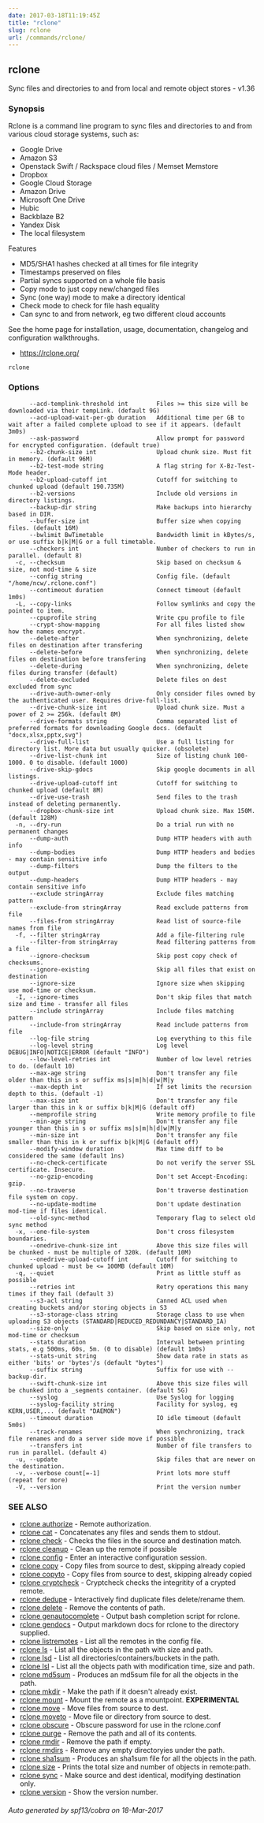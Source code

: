 ```yaml
---
date: 2017-03-18T11:19:45Z
title: "rclone"
slug: rclone
url: /commands/rclone/
---
```

## rclone

Sync files and directories to and from local and remote object stores - v1.36

### Synopsis



Rclone is a command line program to sync files and directories to and
from various cloud storage systems, such as:

  * Google Drive
  * Amazon S3
  * Openstack Swift / Rackspace cloud files / Memset Memstore
  * Dropbox
  * Google Cloud Storage
  * Amazon Drive
  * Microsoft One Drive
  * Hubic
  * Backblaze B2
  * Yandex Disk
  * The local filesystem

Features

  * MD5/SHA1 hashes checked at all times for file integrity
  * Timestamps preserved on files
  * Partial syncs supported on a whole file basis
  * Copy mode to just copy new/changed files
  * Sync (one way) mode to make a directory identical
  * Check mode to check for file hash equality
  * Can sync to and from network, eg two different cloud accounts

See the home page for installation, usage, documentation, changelog
and configuration walkthroughs.

  * https://rclone.org/


```
rclone
```

### Options

```
      --acd-templink-threshold int        Files >= this size will be downloaded via their tempLink. (default 9G)
      --acd-upload-wait-per-gb duration   Additional time per GB to wait after a failed complete upload to see if it appears. (default 3m0s)
      --ask-password                      Allow prompt for password for encrypted configuration. (default true)
      --b2-chunk-size int                 Upload chunk size. Must fit in memory. (default 96M)
      --b2-test-mode string               A flag string for X-Bz-Test-Mode header.
      --b2-upload-cutoff int              Cutoff for switching to chunked upload (default 190.735M)
      --b2-versions                       Include old versions in directory listings.
      --backup-dir string                 Make backups into hierarchy based in DIR.
      --buffer-size int                   Buffer size when copying files. (default 16M)
      --bwlimit BwTimetable               Bandwidth limit in kBytes/s, or use suffix b|k|M|G or a full timetable.
      --checkers int                      Number of checkers to run in parallel. (default 8)
  -c, --checksum                          Skip based on checksum & size, not mod-time & size
      --config string                     Config file. (default "/home/ncw/.rclone.conf")
      --contimeout duration               Connect timeout (default 1m0s)
  -L, --copy-links                        Follow symlinks and copy the pointed to item.
      --cpuprofile string                 Write cpu profile to file
      --crypt-show-mapping                For all files listed show how the names encrypt.
      --delete-after                      When synchronizing, delete files on destination after transfering
      --delete-before                     When synchronizing, delete files on destination before transfering
      --delete-during                     When synchronizing, delete files during transfer (default)
      --delete-excluded                   Delete files on dest excluded from sync
      --drive-auth-owner-only             Only consider files owned by the authenticated user. Requires drive-full-list.
      --drive-chunk-size int              Upload chunk size. Must a power of 2 >= 256k. (default 8M)
      --drive-formats string              Comma separated list of preferred formats for downloading Google docs. (default "docx,xlsx,pptx,svg")
      --drive-full-list                   Use a full listing for directory list. More data but usually quicker. (obsolete)
      --drive-list-chunk int              Size of listing chunk 100-1000. 0 to disable. (default 1000)
      --drive-skip-gdocs                  Skip google documents in all listings.
      --drive-upload-cutoff int           Cutoff for switching to chunked upload (default 8M)
      --drive-use-trash                   Send files to the trash instead of deleting permanently.
      --dropbox-chunk-size int            Upload chunk size. Max 150M. (default 128M)
  -n, --dry-run                           Do a trial run with no permanent changes
      --dump-auth                         Dump HTTP headers with auth info
      --dump-bodies                       Dump HTTP headers and bodies - may contain sensitive info
      --dump-filters                      Dump the filters to the output
      --dump-headers                      Dump HTTP headers - may contain sensitive info
      --exclude stringArray               Exclude files matching pattern
      --exclude-from stringArray          Read exclude patterns from file
      --files-from stringArray            Read list of source-file names from file
  -f, --filter stringArray                Add a file-filtering rule
      --filter-from stringArray           Read filtering patterns from a file
      --ignore-checksum                   Skip post copy check of checksums.
      --ignore-existing                   Skip all files that exist on destination
      --ignore-size                       Ignore size when skipping use mod-time or checksum.
  -I, --ignore-times                      Don't skip files that match size and time - transfer all files
      --include stringArray               Include files matching pattern
      --include-from stringArray          Read include patterns from file
      --log-file string                   Log everything to this file
      --log-level string                  Log level DEBUG|INFO|NOTICE|ERROR (default "INFO")
      --low-level-retries int             Number of low level retries to do. (default 10)
      --max-age string                    Don't transfer any file older than this in s or suffix ms|s|m|h|d|w|M|y
      --max-depth int                     If set limits the recursion depth to this. (default -1)
      --max-size int                      Don't transfer any file larger than this in k or suffix b|k|M|G (default off)
      --memprofile string                 Write memory profile to file
      --min-age string                    Don't transfer any file younger than this in s or suffix ms|s|m|h|d|w|M|y
      --min-size int                      Don't transfer any file smaller than this in k or suffix b|k|M|G (default off)
      --modify-window duration            Max time diff to be considered the same (default 1ns)
      --no-check-certificate              Do not verify the server SSL certificate. Insecure.
      --no-gzip-encoding                  Don't set Accept-Encoding: gzip.
      --no-traverse                       Don't traverse destination file system on copy.
      --no-update-modtime                 Don't update destination mod-time if files identical.
      --old-sync-method                   Temporary flag to select old sync method
  -x, --one-file-system                   Don't cross filesystem boundaries.
      --onedrive-chunk-size int           Above this size files will be chunked - must be multiple of 320k. (default 10M)
      --onedrive-upload-cutoff int        Cutoff for switching to chunked upload - must be <= 100MB (default 10M)
  -q, --quiet                             Print as little stuff as possible
      --retries int                       Retry operations this many times if they fail (default 3)
      --s3-acl string                     Canned ACL used when creating buckets and/or storing objects in S3
      --s3-storage-class string           Storage class to use when uploading S3 objects (STANDARD|REDUCED_REDUNDANCY|STANDARD_IA)
      --size-only                         Skip based on size only, not mod-time or checksum
      --stats duration                    Interval between printing stats, e.g 500ms, 60s, 5m. (0 to disable) (default 1m0s)
      --stats-unit string                 Show data rate in stats as either 'bits' or 'bytes'/s (default "bytes")
      --suffix string                     Suffix for use with --backup-dir.
      --swift-chunk-size int              Above this size files will be chunked into a _segments container. (default 5G)
      --syslog                            Use Syslog for logging
      --syslog-facility string            Facility for syslog, eg KERN,USER,... (default "DAEMON")
      --timeout duration                  IO idle timeout (default 5m0s)
      --track-renames                     When synchronizing, track file renames and do a server side move if possible
      --transfers int                     Number of file transfers to run in parallel. (default 4)
  -u, --update                            Skip files that are newer on the destination.
  -v, --verbose count[=-1]                Print lots more stuff (repeat for more)
  -V, --version                           Print the version number
```

### SEE ALSO
* [rclone authorize](/commands/rclone_authorize/)	 - Remote authorization.
* [rclone cat](/commands/rclone_cat/)	 - Concatenates any files and sends them to stdout.
* [rclone check](/commands/rclone_check/)	 - Checks the files in the source and destination match.
* [rclone cleanup](/commands/rclone_cleanup/)	 - Clean up the remote if possible
* [rclone config](/commands/rclone_config/)	 - Enter an interactive configuration session.
* [rclone copy](/commands/rclone_copy/)	 - Copy files from source to dest, skipping already copied
* [rclone copyto](/commands/rclone_copyto/)	 - Copy files from source to dest, skipping already copied
* [rclone cryptcheck](/commands/rclone_cryptcheck/)	 - Cryptcheck checks the integritity of a crypted remote.
* [rclone dedupe](/commands/rclone_dedupe/)	 - Interactively find duplicate files delete/rename them.
* [rclone delete](/commands/rclone_delete/)	 - Remove the contents of path.
* [rclone genautocomplete](/commands/rclone_genautocomplete/)	 - Output bash completion script for rclone.
* [rclone gendocs](/commands/rclone_gendocs/)	 - Output markdown docs for rclone to the directory supplied.
* [rclone listremotes](/commands/rclone_listremotes/)	 - List all the remotes in the config file.
* [rclone ls](/commands/rclone_ls/)	 - List all the objects in the path with size and path.
* [rclone lsd](/commands/rclone_lsd/)	 - List all directories/containers/buckets in the path.
* [rclone lsl](/commands/rclone_lsl/)	 - List all the objects path with modification time, size and path.
* [rclone md5sum](/commands/rclone_md5sum/)	 - Produces an md5sum file for all the objects in the path.
* [rclone mkdir](/commands/rclone_mkdir/)	 - Make the path if it doesn't already exist.
* [rclone mount](/commands/rclone_mount/)	 - Mount the remote as a mountpoint. **EXPERIMENTAL**
* [rclone move](/commands/rclone_move/)	 - Move files from source to dest.
* [rclone moveto](/commands/rclone_moveto/)	 - Move file or directory from source to dest.
* [rclone obscure](/commands/rclone_obscure/)	 - Obscure password for use in the rclone.conf
* [rclone purge](/commands/rclone_purge/)	 - Remove the path and all of its contents.
* [rclone rmdir](/commands/rclone_rmdir/)	 - Remove the path if empty.
* [rclone rmdirs](/commands/rclone_rmdirs/)	 - Remove any empty directoryies under the path.
* [rclone sha1sum](/commands/rclone_sha1sum/)	 - Produces an sha1sum file for all the objects in the path.
* [rclone size](/commands/rclone_size/)	 - Prints the total size and number of objects in remote:path.
* [rclone sync](/commands/rclone_sync/)	 - Make source and dest identical, modifying destination only.
* [rclone version](/commands/rclone_version/)	 - Show the version number.

###### Auto generated by spf13/cobra on 18-Mar-2017
